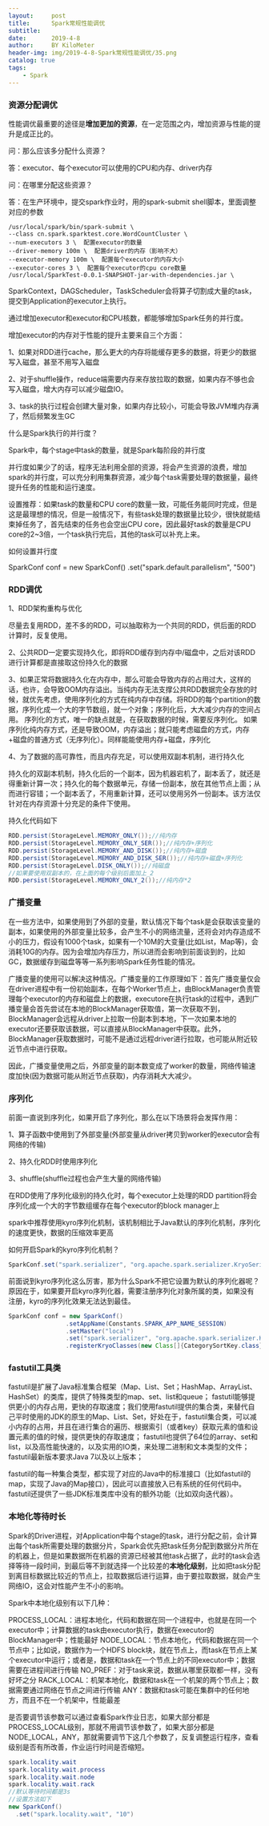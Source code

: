 ```yaml
---
layout:     post
title:      Spark常规性能调优
subtitle:   
date:       2019-4-8
author:     BY KiloMeter
header-img: img/2019-4-8-Spark常规性能调优/35.png
catalog: true
tags:
    - Spark
---
```


### 资源分配调优

性能调优最重要的途径是**增加更加的资源**，在一定范围之内，增加资源与性能的提升是成正比的。

问：那么应该多分配什么资源？

答：executor、每个executor可以使用的CPU和内存、driver内存

问：在哪里分配这些资源？

答：在生产环境中，提交spark作业时，用的spark-submit shell脚本，里面调整对应的参数

```shell
/usr/local/spark/bin/spark-submit \
--class cn.spark.sparktest.core.WordCountCluster \
--num-executors 3 \  配置executor的数量
--driver-memory 100m \  配置driver的内存（影响不大）
--executor-memory 100m \  配置每个executor的内存大小
--executor-cores 3 \  配置每个executor的cpu core数量
/usr/local/SparkTest-0.0.1-SNAPSHOT-jar-with-dependencies.jar \
```

SparkContext，DAGScheduler，TaskScheduler会将算子切割成大量的task，提交到Application的executor上执行。

通过增加executor和executor和CPU核数，都能够增加Spark任务的并行度。

增加executor的内存对于性能的提升主要来自三个方面：

1、如果对RDD进行cache，那么更大的内存将能缓存更多的数据，将更少的数据写入磁盘，甚至不用写入磁盘

2、对于shuffle操作，reduce端需要内存来存放拉取的数据，如果内存不够也会写入磁盘，增大内存可以减少磁盘IO。

3、task的执行过程会创建大量对象，如果内存比较小，可能会导致JVM堆内存满了，然后频繁发生GC



什么是Spark执行的并行度？

Spark中，每个stage中task的数量，就是Spark每阶段的并行度

并行度如果少了的话，程序无法利用全部的资源，将会产生资源的浪费，增加spark的并行度，可以充分利用集群资源，减少每个task需要处理的数据量，最终提升任务的性能和运行速度。

设置推荐：如果task的数量和CPU core的数量一致，可能任务能同时完成，但是这是最理想的情况，但是一般情况下，有些task处理的数据量比较少，很快就能结束掉任务了，首先结束的任务也会空出CPU core，因此最好task的数量是CPU core的2~3倍，一个task执行完后，其他的task可以补充上来。

如何设置并行度

SparkConf conf = new SparkConf()
  .set("spark.default.parallelism", "500")



### RDD调优

1、RDD架构重构与优化

尽量去复用RDD，差不多的RDD，可以抽取称为一个共同的RDD，供后面的RDD计算时，反复使用。

2、公共RDD一定要实现持久化，即将RDD缓存到内存中/磁盘中，之后对该RDD进行计算都是直接取这份持久化的数据

3、如果正常将数据持久化在内存中，那么可能会导致内存的占用过大，这样的话，也许，会导致OOM内存溢出。当纯内存无法支撑公共RDD数据完全存放的时候，就优先考虑，使用序列化的方式在纯内存中存储。将RDD的每个partition的数据，序列化成一个大的字节数组，就一个对象；序列化后，大大减少内存的空间占用。
序列化的方式，唯一的缺点就是，在获取数据的时候，需要反序列化。
如果序列化纯内存方式，还是导致OOM，内存溢出；就只能考虑磁盘的方式，内存+磁盘的普通方式（无序列化）。同样能能使用内存+磁盘，序列化

4、为了数据的高可靠性，而且内存充足，可以使用双副本机制，进行持久化

持久化的双副本机制，持久化后的一个副本，因为机器宕机了，副本丢了，就还是得重新计算一次；持久化的每个数据单元，存储一份副本，放在其他节点上面；从而进行容错；一个副本丢了，不用重新计算，还可以使用另外一份副本。该方法仅针对在内存资源十分充足的条件下使用。

持久化代码如下

```java
RDD.persist(StorageLevel.MEMORY_ONLY());//纯内存
RDD.persist(StorageLevel.MEMORY_ONLY_SER());//纯内存+序列化
RDD.persist(StorageLevel.MEMORY_AND_DISK());//纯内存+磁盘
RDD.persist(StorageLevel.MEMORY_AND_DISK_SER());//纯内存+磁盘+序列化
RDD.persist(StorageLevel.DISK_ONLY());//纯磁盘
//如果要使用双副本的，在上面的每个级别后面加上_2
RDD.persist(StorageLevel.MEMORY_ONLY_2());//纯内存*2
```

### 广播变量

在一些方法中，如果使用到了外部的变量，默认情况下每个task是会获取该变量的副本，如果使用的外部变量比较多，会产生不小的网络流量，还将会对内存造成不小的压力，假设有1000个task，如果有一个10M的大变量(比如List，Map等)，会消耗10G的内存。因为会增加内存压力，所以进而会影响到前面谈到的，比如GC，数据缓存到磁盘等等一系列影响Spark任务性能的情况。

广播变量的使用可以解决这种情况。广播变量的工作原理如下：首先广播变量仅会在driver进程中有一份初始副本，在每个Worker节点上，由BlockManager负责管理每个executor的内存和磁盘上的数据，executore在执行task的过程中，遇到广播变量会首先尝试在本地的BlockManager获取值，第一次获取不到，BlockManager会远程从driver上拉取一份副本到本地，下一次如果本地的executor还要获取该数据，可以直接从BlockManager中获取。此外，BlockManager获取数据时，可能不是通过远程driver进行拉取，也可能从附近较近节点中进行获取。

因此，广播变量使用之后，外部变量的副本数变成了worker的数量，网络传输速度加快(因为数据可能从附近节点获取)，内存消耗大大减少。

### 序列化

前面一直说到序列化，如果开启了序列化，那么在以下场景将会发挥作用：

1、算子函数中使用到了外部变量(外部变量从driver拷贝到worker的executor会有网络的传输)

2、持久化RDD时使用序列化

3、shuffle(shuffle过程也会产生大量的网络传输)

在RDD使用了序列化级别的持久化时，每个executor上处理的RDD partition将会序列化成一个大的字节数组缓存在每个executor的block manager上

spark中推荐使用kyro序列化机制，该机制相比于Java默认的序列化机制，序列化的速度更快，数据的压缩效率更高

如何开启Spark的kyro序列化机制？

```java
SparkConf.set("spark.serializer", "org.apache.spark.serializer.KryoSerializer")
```

前面说到kyro序列化这么厉害，那为什么Spark不把它设置为默认的序列化器呢？原因在于，如果要开启kyro序列化器，需要注册序列化对象所属的类，如果没有注册，kyro的序列化效果无法达到最佳。

```java
SparkConf conf = new SparkConf()
                .setAppName(Constants.SPARK_APP_NAME_SESSION)
                .setMaster("local")
                .set("spark.serializer", "org.apache.spark.serializer.KryoSerializer")
                .registerKryoClasses(new Class[]{CategorySortKey.class});
```

### fastutil工具类

fastutil是扩展了Java标准集合框架（Map、List、Set；HashMap、ArrayList、HashSet）的类库，提供了特殊类型的map、set、list和queue；
fastutil能够提供更小的内存占用，更快的存取速度；我们使用fastutil提供的集合类，来替代自己平时使用的JDK的原生的Map、List、Set，好处在于，fastutil集合类，可以减小内存的占用，并且在进行集合的遍历、根据索引（或者key）获取元素的值和设置元素的值的时候，提供更快的存取速度；
fastutil也提供了64位的array、set和list，以及高性能快速的，以及实用的IO类，来处理二进制和文本类型的文件；
fastutil最新版本要求Java 7以及以上版本；

fastutil的每一种集合类型，都实现了对应的Java中的标准接口（比如fastutil的map，实现了Java的Map接口），因此可以直接放入已有系统的任何代码中。
fastutil还提供了一些JDK标准类库中没有的额外功能（比如双向迭代器）。



### 本地化等待时长

Spark的Driver进程，对Application中每个stage的task，进行分配之前，会计算出每个task所需要处理的数据分片，Spark会优先把task任务分配到数据分片所在的机器上，但是如果数据所在机器的资源已经被其他task占据了，此时的task会选择等待一段时间，到最后等不到就选择一个比较差的**本地化级别**，比如把task分配到离目标数据比较近的节点上，拉取数据后进行运算，由于要拉取数据，就会产生网络IO，这会对性能产生不小的影响。

Spark中本地化级别有以下几种：

PROCESS_LOCAL：进程本地化，代码和数据在同一个进程中，也就是在同一个executor中；计算数据的task由executor执行，数据在executor的BlockManager中；性能最好
NODE_LOCAL：节点本地化，代码和数据在同一个节点中；比如说，数据作为一个HDFS block块，就在节点上，而task在节点上某个executor中运行；或者是，数据和task在一个节点上的不同executor中；数据需要在进程间进行传输
NO_PREF：对于task来说，数据从哪里获取都一样，没有好坏之分
RACK_LOCAL：机架本地化，数据和task在一个机架的两个节点上；数据需要通过网络在节点之间进行传输
ANY：数据和task可能在集群中的任何地方，而且不在一个机架中，性能最差

是否要调节该参数可以通过查看Spark作业日志，如果大部分都是PROCESS_LOCAL级别，那就不用调节该参数了，如果大部分都是NODE_LOCAL，ANY，那就需要调节下这几个参数了，反复调整运行程序，查看级别是否有所改善，作业运行时间是否缩短。

```java
spark.locality.wait
spark.locality.wait.process
spark.locality.wait.node
spark.locality.wait.rack
//默认等待时间都是3s
//设置方法如下
new SparkConf()
  .set("spark.locality.wait", "10")
```

